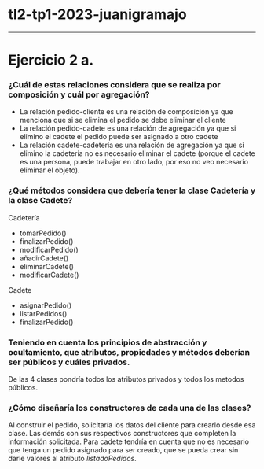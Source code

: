 # tl2-tp1-2023-juanigramajo

---
# Ejercicio 2 a.
### ¿Cuál de estas relaciones considera que se realiza por composición y cuál por agregación?
- La relación pedido-cliente es una relación de composición ya que menciona que si se elimina el pedido se debe eliminar el cliente
- La relación pedido-cadete es una relación de agregación ya que si elimino el cadete el pedido puede ser asignado a otro cadete
- La relación cadete-cadeteria es una relación de agregación ya que si elimino la cadeteria no es necesario eliminar el cadete (porque el cadete es una persona, puede trabajar en otro lado, por eso no veo necesario eliminar el objeto).

### ¿Qué métodos considera que debería tener la clase Cadetería y la clase Cadete?
Cadetería
- tomarPedido()
- finalizarPedido()
- modificarPedido()
- añadirCadete()
- eliminarCadete()
- modificarCadete()

Cadete
- asignarPedido()
- listarPedidos()
- finalizarPedido()


### Teniendo en cuenta los principios de abstracción y ocultamiento, que atributos, propiedades y métodos deberían ser públicos y cuáles privados.
De las 4 clases pondría todos los atributos privados y todos los metodos públicos.

### ¿Cómo diseñaría los constructores de cada una de las clases?

Al construir el pedido, solicitaría los datos del cliente para crearlo desde esa clase. Las demás con sus respectivos constructores que completen la información solicitada. Para cadete tendría en cuenta que no es necesario que tenga un pedido asignado para ser creado, que se pueda crear sin darle valores al atributo _listadoPedidos_.

